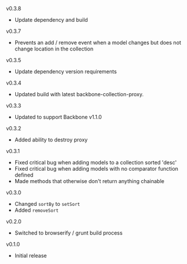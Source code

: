 v0.3.8

* Update dependency and build

v0.3.7

* Prevents an add / remove event when a model changes but does not change location in the collection

v0.3.5

* Update dependency version requirements

v0.3.4

* Updated build with latest backbone-collection-proxy.

v0.3.3

* Updated to support Backbone v1.1.0

v0.3.2

* Added ability to destroy proxy

v0.3.1

* Fixed critical bug when adding models to a collection sorted 'desc'
* Fixed critical bug when adding models with no comparator function defined
* Made methods that otherwise don't return anything chainable

v0.3.0

* Changed `sortBy` to `setSort`
* Added `removeSort`

v0.2.0

* Switched to browserify / grunt build process

v0.1.0

* Initial release
